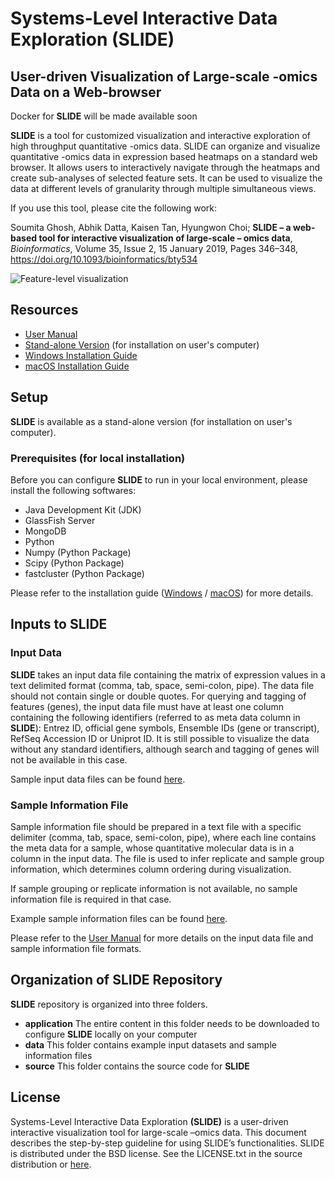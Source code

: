 # Systems-Level Interactive Data Exploration (SLIDE)  
## User-driven Visualization of Large-scale -omics Data on a Web-browser  

<!---**SLIDE** is available at: http://137.132.97.109/VTBox/ --->
Docker for **SLIDE** will be made available soon

**SLIDE** is a tool for customized visualization and interactive exploration of high throughput quantitative -omics data. SLIDE can organize and visualize quantitative -omics data in expression based heatmaps on a standard web browser. It allows users to interactively navigate through the heatmaps 
and create sub-analyses of selected feature sets. It can be used to visualize the data at different levels of granularity through multiple simultaneous views.  

If you use this tool, please cite the following work:  

Soumita Ghosh, Abhik Datta, Kaisen Tan, Hyungwon Choi; __SLIDE – a web-based tool for interactive visualization of large-scale – omics data__, *Bioinformatics*, Volume 35, Issue 2, 15 January 2019, Pages 346–348, https://doi.org/10.1093/bioinformatics/bty534  

![Feature-level visualization](bty534f1.png)
## Resources

<!---* [Online Version](http://137.132.97.109/VTBox/) --->
* [User Manual](https://github.com/soumitag/SLIDE/raw/master/application/slide/SLIDE_Users_Manual.pdf)
* [Stand-alone Version](https://github.com/soumitag/SLIDE/raw/master/application/slide.zip) (for installation on user's computer) 
* [Windows Installation Guide](https://github.com/soumitag/SLIDE/raw/master/application/slide/SLIDE_Windows_Installation_Guide.pdf)  
* [macOS Installation Guide](https://github.com/soumitag/SLIDE/raw/master/application/slide/SLIDE_macOS_Installation_Guide.pdf)

## Setup

**SLIDE** is available <!---both as an [online version](http://137.132.97.109/VTBox/) as well ---> as a stand-alone version (for installation on user's computer).  

### Prerequisites (for local installation)  

Before you can configure **SLIDE** to run in your local environment, please install the following softwares:  

* Java Development Kit (JDK)
* GlassFish Server
* MongoDB  
* Python
* Numpy (Python Package) 
* Scipy (Python Package)
* fastcluster (Python Package)  

Please refer to the installation guide ([Windows](https://github.com/soumitag/SLIDE/raw/master/application/slide/SLIDE_Windows_Installation_Guide.pdf) / [macOS](https://github.com/soumitag/SLIDE/raw/master/application/slide/SLIDE_macOS_Installation_Guide.pdf)) for more details.

## Inputs to **SLIDE**

### Input Data

**SLIDE** takes an input data file containing the matrix of expression values in a text delimited format
(comma, tab, space, semi-colon, pipe). The data file should not contain single or double quotes. For
querying and tagging of features (genes), the input data file must have at least one column containing
the following identifiers (referred to as meta data column in **SLIDE**): Entrez ID, official gene
symbols, Ensemble IDs (gene or transcript), RefSeq Accession ID or Uniprot ID. It is still possible to
visualize the data without any standard identifiers, although search and tagging of genes will not be
available in this case.

Sample input data files can be found [here](https://github.com/soumitag/SLIDE/tree/master/data).

### Sample Information File  

Sample information file should be prepared in a text file with a specific delimiter (comma, tab,
space, semi-colon, pipe), where each line contains the meta data for a sample, whose quantitative
molecular data is in a column in the input data. The file is used to infer replicate and sample group
information, which determines column ordering during visualization.  

If sample grouping or replicate information is not available, no sample information file is required in that case.

Example sample information files can be found [here](https://github.com/soumitag/SLIDE/tree/master/data).

Please refer to the [User Manual](https://github.com/soumitag/SLIDE/raw/master/application/slide/SLIDE_Users_Manual.pdf) for more details on the input data file and sample information file formats. 

## Organization of **SLIDE** Repository

**SLIDE** repository is organized into three folders.  

* **application**	The entire content in this folder needs to be downloaded to configure **SLIDE** locally on your computer
* **data** 		This folder contains example input datasets and sample information files
* **source**		This folder contains the source code for **SLIDE**

## License  

Systems-Level Interactive Data Exploration **(SLIDE)** is a user-driven interactive visualization tool for large-scale –omics data. This document describes the step-by-step guideline for using SLIDE’s functionalities. SLIDE is distributed under the BSD license. See the LICENSE.txt in the source
distribution or [here](https://opensource.org/licenses/BSD-2-Clause).  

<!---[![HitCount](http://hits.dwyl.io/soumitag/SLIDE.svg)](http://hits.dwyl.io/soumitag/SLIDE)--->






